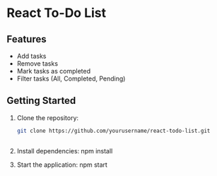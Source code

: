 # React To-Do List

## Features

- Add tasks
- Remove tasks
- Mark tasks as completed
- Filter tasks (All, Completed, Pending)

## Getting Started

1. Clone the repository:
   ```sh
   git clone https://github.com/yourusername/react-todo-list.git
 

2. Install dependencies:
   npm install

3. Start the application:
   npm start
